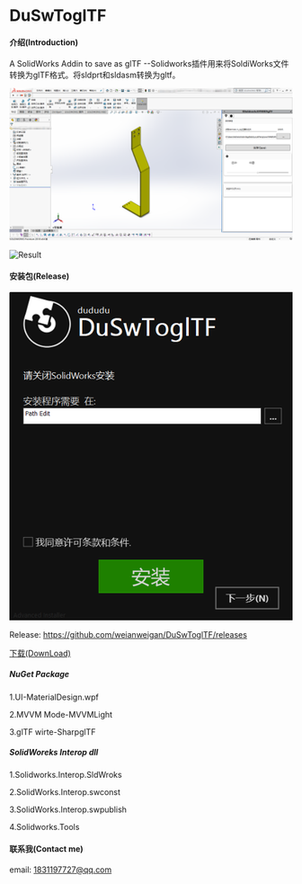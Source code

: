 # DuSwToglTF

#### 介绍(Introduction)
A SolidWorks Addin to save as glTF --Solidworks插件用来将SoldiWorks文件转换为glTF格式。将sldprt和sldasm转换为gltf。

![UI](testModel/UI.png)

![Result](testModel/preview.png)

#### 安装包(Release)

![安装界面](testModel/Installer.png)

Release:  <https://github.com/weianweigan/DuSwToglTF/releases>

[下载(DownLoad)](https://github.com/weianweigan/DuSwToglTF/releases/tag/1.0.4)

##### NuGet Package
 1.UI-MaterialDesign.wpf

 2.MVVM Mode-MVVMLight

 3.glTF wirte-SharpglTF

#####  SolidWoreks Interop dll
1.Solidworks.Interop.SldWroks

2.SolidWorks.Interop.swconst

3.SolidWorks.Interop.swpublish

4.Solidworks.Tools

#### 联系我(Contact me)

email: <1831197727@qq.com>



